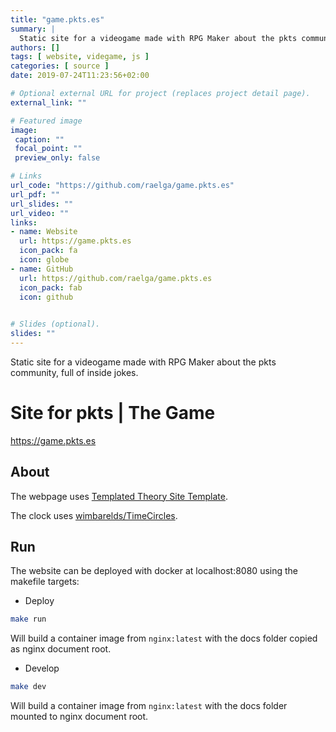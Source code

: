 ```yaml
---
title: "game.pkts.es"
summary: |
  Static site for a videogame made with RPG Maker about the pkts community, full of inside jokes.
authors: []
tags: [ website, videgame, js ]
categories: [ source ]
date: 2019-07-24T11:23:56+02:00

# Optional external URL for project (replaces project detail page).
external_link: ""

# Featured image
image:
 caption: ""
 focal_point: ""
 preview_only: false

# Links
url_code: "https://github.com/raelga/game.pkts.es"
url_pdf: ""
url_slides: ""
url_video: ""
links:
- name: Website
  url: https://game.pkts.es
  icon_pack: fa
  icon: globe
- name: GitHub
  url: https://github.com/raelga/game.pkts.es
  icon_pack: fab
  icon: github
  

# Slides (optional).
slides: ""
---
```


Static site for a videogame made with RPG Maker about the pkts community, full of inside jokes.

# Site for pkts | The Game

https://game.pkts.es

## About

The webpage uses [Templated Theory Site Template](https://templated.co/theory).

The clock uses [wimbarelds/TimeCircles](https://github.com/wimbarelds/TimeCircles).

## Run

The website can be deployed with docker at localhost:8080 using the makefile targets:

- Deploy

```bash
make run
```

Will build a container image from `nginx:latest` with the docs folder copied as nginx document root.

- Develop

```bash
make dev
```

Will build a container image from `nginx:latest` with the docs folder mounted to nginx document root.
